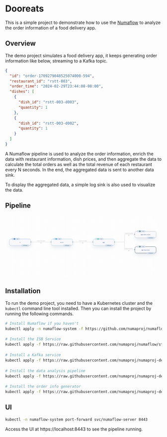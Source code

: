 # Dooreats

This is a simple project to demonstrate how to use the [Numaflow](https://github.com/numaproj/numaflow) to analyze the order information of a food delivery app.

## Overview

The demo project simulates a food delivery app, it keeps generating order information like below, streaming to a Kafka topic.

```json
{
  "id": "order-1709279048525074000-594",
  "restaurant_id": "rstt-003",
  "order_time": "2024-02-29T23:44:08-08:00",
  "dishes": [
    {
      "dish_id": "rstt-003-d003",
      "quantity": 1
    },
    {
      "dish_id": "rstt-003-d002",
      "quantity": 1
    }
  ]
}
```

A Numaflow pipeline is used to analyze the order information, enrich the data with restaurant information, dish prices, and then aggregate the data to calculate the total orders as well as the total revenue of each restaurant every N seconds. In the end, the aggregated data is sent to another data sink.

To display the aggregated data, a simple log sink is also used to visualize the data.

## Pipeline

![Pipeline Topology](pipeline-topology.png)

## Installation

To run the demo project, you need to have a Kubernetes cluster and the `kubectl` command line tool installed. Then you can install the project by running the following commands.

```bash
# Install Numaflow if you haven't
kubectl apply -n numaflow-system -f https://github.com/numaproj/numaflow/releases/download/v1.1.6/install.yaml

# Install the ISB Service
kubectl apply -f https://raw.githubusercontent.com/numaproj/numaflow/stable/examples/0-isbsvc-jetstream.yaml

# Install a Kafka service
kubectl apply -f https://raw.githubusercontent.com/numaproj/numaproj-demo/main/dooreats/manifests/kafka.yaml

# Install the data analysis pipeline
kubectl apply -f https://raw.githubusercontent.com/numaproj/numaproj-demo/main/dooreats/manifests/pipeline.yaml

# Install the order info generator
kubectl apply -f https://raw.githubusercontent.com/numaproj/numaproj-demo/main/dooreats/manifests/order-gen.yaml
```

## UI

```bash
kubectl -n numaflow-system port-forward svc/numaflow-server 8443
```

Access the UI at https://localhost:8443 to see the pipeline running.

